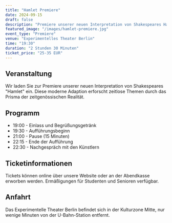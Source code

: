 ```yaml
---
title: "Hamlet Premiere"
date: 2024-09-15
draft: false
description: "Premiere unserer neuen Interpretation von Shakespeares Hamlet"
featured_image: "/images/hamlet-premiere.jpg"
event_type: "Premiere"
venue: "Experimentelles Theater Berlin"
time: "19:30"
duration: "2 Stunden 30 Minuten"
ticket_price: "25-35 EUR"
---
```


## Veranstaltung

Wir laden Sie zur Premiere unserer neuen Interpretation von Shakespeares "Hamlet" ein. Diese moderne Adaption erforscht zeitlose Themen durch das Prisma der zeitgenössischen Realität.

## Programm

- 19:00 - Einlass und Begrüßungsgetränk
- 19:30 - Aufführungsbeginn
- 21:00 - Pause (15 Minuten)
- 22:15 - Ende der Aufführung
- 22:30 - Nachgespräch mit den Künstlern

## Ticketinformationen

Tickets können online über unsere Website oder an der Abendkasse erworben werden. Ermäßigungen für Studenten und Senioren verfügbar.

## Anfahrt

Das Experimentelle Theater Berlin befindet sich in der Kulturzone Mitte, nur wenige Minuten von der U-Bahn-Station entfernt.
